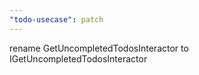 ```yaml
---
"todo-usecase": patch
---
```


rename GetUncompletedTodosInteractor to IGetUncompletedTodosInteractor
